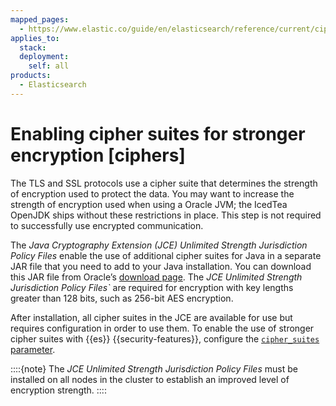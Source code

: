 ```yaml
---
mapped_pages:
  - https://www.elastic.co/guide/en/elasticsearch/reference/current/ciphers.html
applies_to:
  stack:
  deployment:
    self: all
products:
  - Elasticsearch
---
```


# Enabling cipher suites for stronger encryption [ciphers]

The TLS and SSL protocols use a cipher suite that determines the strength of encryption used to protect the data. You may want to increase the strength of encryption used when using a Oracle JVM; the IcedTea OpenJDK ships without these restrictions in place. This step is not required to successfully use encrypted communication.

The *Java Cryptography Extension (JCE) Unlimited Strength Jurisdiction Policy Files* enable the use of additional cipher suites for Java in a separate JAR file that you need to add to your Java installation. You can download this JAR file from Oracle’s [download page](http://www.oracle.com/technetwork/java/javase/downloads/index.html). The *JCE Unlimited Strength Jurisdiction Policy Files`* are required for encryption with key lengths greater than 128 bits, such as 256-bit AES encryption.

After installation, all cipher suites in the JCE are available for use but requires configuration in order to use them. To enable the use of stronger cipher suites with {{es}} {{security-features}}, configure the [`cipher_suites` parameter](elasticsearch://reference/elasticsearch/configuration-reference/security-settings.md#ssl-tls-settings).

::::{note}
The *JCE Unlimited Strength Jurisdiction Policy Files* must be installed on all nodes in the cluster to establish an improved level of encryption strength.
::::


